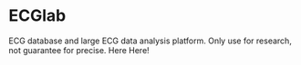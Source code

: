# ECGlab
ECG database and large ECG data analysis platform.
Only use for research, not guarantee for precise.
Here
Here!

